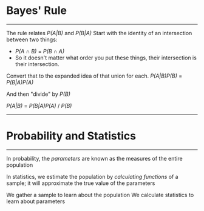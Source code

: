 # Bayes' Rule
-----

The rule relates *P(A|B)* and *P(B|A)*
Start with the identity of an intersection between two things:
* *P(A* ∩ *B)*  = *P(B* ∩ *A)*
* So it doesn't matter what order you put these things, their intersection is their intersection.

Convert that to the expanded idea of that union for each.
*P(A|B)P(B)* = *P(B|A)P(A)*

And then "divide" by *P(B)*

*P(A|B)* = *P(B|A)P(A)* / *P(B)*


----
# Probability and Statistics
----

In probability, the *parameters* are known as the measures of the entire population

In statistics, we estimate the population by *calculating functions* of a sample; it will approximate the true value of the parameters

We gather a sample to learn about the population
We calculate statistics to learn about parameters
